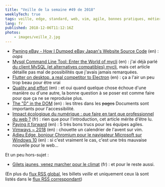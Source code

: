 ```yaml
---
title: "Veille de la semaine #49 de 2018"
weeklyTech: true
tags: veille, edge, standard, web, vim, agile, bonnes pratiques, métier, environnement, accessibilité, html, desktop, flutter, mobile, mysql, shell, git, sécurité
lang: fr
published: 2018-12-06T11:12:16Z
photos:
    - images/veille_2.jpg
---
```

* [Pwning eBay - How I Dumped eBay Japan's Website Source Code](https://slashcrypto.org/2018/11/28/eBay-source-code-leak/) (en)&nbsp;: _oops_
* [Mysql Command Line Tool: Enter the World of mycli](https://web-techno.net/mysql-command-line-tool-mycli/) (en)&nbsp;: j'ai déjà parlé [du client MySQL (et alternatives compatibles) mycli](/post/mycli-client-mysql-en-ligne-de-commande/), mais cet article détaille pas mal de possibilités que j'avais jamais remarquées.
* [Flutter on desktop, a real competitor to Electron](https://medium.com/flutter-community/flutter-on-desktop-a-real-competitor-to-electron-4f049ea6b061) (en)&nbsp;: ça a l'air un peu trop beau pour être vrai
* [Quality and effort](https://seths.blog/2018/11/quality-and-effort/?mc_cid=d706d106ce&mc_eid=cc964d9825) (en)&nbsp;: et oui quand quelque chose échoue d'une manière ou d'une autre, la bonne question à se poser est comme faire pour que ça ne se reproduise plus.
* [The "D" in the DOM](https://www.24a11y.com/2018/the-d-in-the-dom/) (en)&nbsp;: les titres dans les ~~pages~~ Documents sont importants pour l'accessibilité.
* [Impact écologique du numérique : que faire en tant que professionnel du web ?](https://www.24joursdeweb.fr/2018/impact-ecologique-du-numerique/) (fr)&nbsp;: rien que pour l'introduction, cet article mérite d'être lu.
* [Paying it forward](https://24daysindecember.net/2018/12/05/paying-it-forward/) (en)&nbsp;: 5 très bons trucs pour les équipes agiles.
* [Vimways ~ 2018](https://vimways.org/2018/) (en)&nbsp;: chouette un calendrier de l'avent sur vim.
* [Adieu Edge, bonjour Chromium pour le navigateur Microsoft sur Windows 10](https://www.zdnet.fr/actualites/adieu-edge-bonjour-chromium-pour-le-navigateur-microsoft-sur-windows-10-39877525.htm#Echobox=1544072558) (en)&nbsp;: si c'est vraiment le cas, c'est une très mauvaise nouvelle pour le web…

Et un peu hors-sujet&nbsp;:

* [Gilets jaunes, venez marcher pour le climat](https://www.liberation.fr/debats/2018/12/03/gilets-jaunes-venez-marcher-pour-le-climat_1695741) (fr)&nbsp;: et pour le reste aussi.

(En plus du [flux RSS global](/rss.xml), les billets *veille*
et uniquement ceux là sont listés dans le [flux RSS correspondant](/rss/veille.xml))
